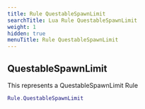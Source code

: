 ```yaml
---
title: Rule QuestableSpawnLimit
searchTitle: Lua Rule QuestableSpawnLimit
weight: 1
hidden: true
menuTitle: Rule QuestableSpawnLimit
---
```

## QuestableSpawnLimit

This represents a QuestableSpawnLimit Rule
```lua
Rule.QuestableSpawnLimit
```